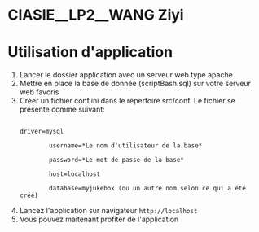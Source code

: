 # CIASIE__LP2__WANG Ziyi

<h1>Utilisation d'application</h1>

<ol>
  <li>Lancer le dossier application avec un serveur web type apache</li>
  <li>Mettre en place la base de donnée (scriptBash.sql) sur votre serveur web favoris</li>
  <li>Créer un fichier conf.ini dans le répertoire src/conf. Le fichier se présente comme suivant:</li>
    <code>
    <br>driver=mysql<br>
        username=*Le nom d'utilisateur de la base*<br>
        password=*Le mot de passe de la base*<br>
        host=localhost<br>
        database=myjukebox (ou un autre nom selon ce qui a été créé)
    </code>
  <li>Lancez l'application sur navigateur <code>http://localhost</code></li>
  <li>Vous pouvez maitenant profiter de l'application</li>
</ol>

